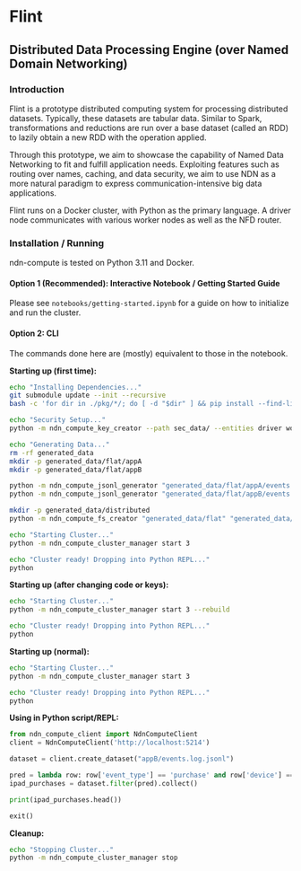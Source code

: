 # Flint

## Distributed Data Processing Engine (over Named Domain Networking)

### Introduction

Flint is a prototype distributed computing system for processing distributed datasets. Typically, these datasets 
are tabular data. Similar to Spark, transformations and reductions are run over a base dataset (called an RDD) to 
lazily obtain a new RDD with the operation applied.

Through this prototype, we aim to showcase the capability of Named Data Networking to fit and fulfill application needs.
Exploiting features such as routing over names, caching, and data security, we aim to use NDN as a more natural 
paradigm to express communication-intensive big data applications.

Flint runs on a Docker cluster, with Python as the primary language. A driver node communicates with various 
worker nodes as well as the NFD router.  

### Installation / Running

ndn-compute is tested on Python 3.11 and Docker.

#### Option 1 (Recommended): Interactive Notebook / Getting Started Guide

Please see `notebooks/getting-started.ipynb` for a guide on how to initialize and run the cluster.

#### Option 2: CLI

The commands done here are (mostly) equivalent to those in the notebook.

**Starting up (first time):**

```bash
echo "Installing Dependencies..."
git submodule update --init --recursive
bash -c 'for dir in ./pkg/*/; do [ -d "$dir" ] && pip install --find-links=./pkg "$dir"; done'

echo "Security Setup..."
python -m ndn_compute_key_creator --path sec_data/ --entities driver worker

echo "Generating Data..."
rm -rf generated_data
mkdir -p generated_data/flat/appA
mkdir -p generated_data/flat/appB

python -m ndn_compute_jsonl_generator "generated_data/flat/appA/events.log.jsonl" 200
python -m ndn_compute_jsonl_generator "generated_data/flat/appB/events.log.jsonl" 500

mkdir -p generated_data/distributed
python -m ndn_compute_fs_creator "generated_data/flat" "generated_data/distributed" --partitions 3 --copies 2 --chunk-size 64

echo "Starting Cluster..."
python -m ndn_compute_cluster_manager start 3

echo "Cluster ready! Dropping into Python REPL..."
python
```

**Starting up (after changing code or keys):**
```bash
echo "Starting Cluster..."
python -m ndn_compute_cluster_manager start 3 --rebuild

echo "Cluster ready! Dropping into Python REPL..."
python
```

**Starting up (normal):**
```bash
echo "Starting Cluster..."
python -m ndn_compute_cluster_manager start 3

echo "Cluster ready! Dropping into Python REPL..."
python
```

**Using in Python script/REPL:**
```py
from ndn_compute_client import NdnComputeClient
client = NdnComputeClient('http://localhost:5214')

dataset = client.create_dataset("appB/events.log.jsonl")

pred = lambda row: row['event_type'] == 'purchase' and row['device'] == 'tablet' and row['browser'] == 'safari'
ipad_purchases = dataset.filter(pred).collect()

print(ipad_purchases.head())

exit()
```

**Cleanup:**
```bash
echo "Stopping Cluster..."
python -m ndn_compute_cluster_manager stop
```

